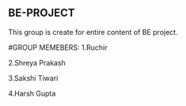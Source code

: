 ## BE-PROJECT
This group is create for entire content of BE project.

#GROUP MEMEBERS:
1.Ruchir 

2.Shreya Prakash

3.Sakshi Tiwari

4.Harsh Gupta

